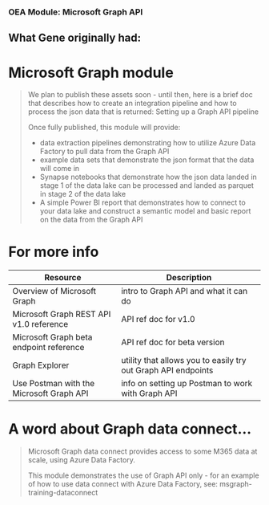 ### OEA Module: Microsoft Graph API
## What Gene originally had:
# Microsoft Graph module 
> We plan to publish these assets soon - until then, here is a brief doc that describes how to create an integration pipeline and how to process the json data that is returned: Setting up a Graph API pipeline
>
> Once fully published, this module will provide:
>
> - data extraction pipelines demonstrating how to utilize Azure Data Factory to pull data from the Graph API
> - example data sets that demonstrate the json format that the data will come in
> - Synapse notebooks that demonstrate how the json data landed in stage 1 of the data lake can be processed and landed as parquet in stage 2 of the data lake
> - A simple Power BI report that demonstrates how to connect to your data lake and construct a semantic model and basic report on the data from the Graph API
# For more info
| Resource | Description |
| --- | --- |
| Overview of Microsoft Graph | intro to Graph API and what it can do |
| Microsoft Graph REST API v1.0 reference | API ref doc for v1.0 |
| Microsoft Graph beta endpoint reference | API ref doc for beta version |
| Graph Explorer | utility that allows you to easily try out Graph API endpoints |
| Use Postman with the Microsoft Graph API | info on setting up Postman to work with Graph API |
# A word about Graph data connect...
> Microsoft Graph data connect provides access to some M365 data at scale, using Azure Data Factory.
>
> This module demonstrates the use of Graph API only - for an example of how to use data connect with Azure Data Factory, see: msgraph-training-dataconnect
